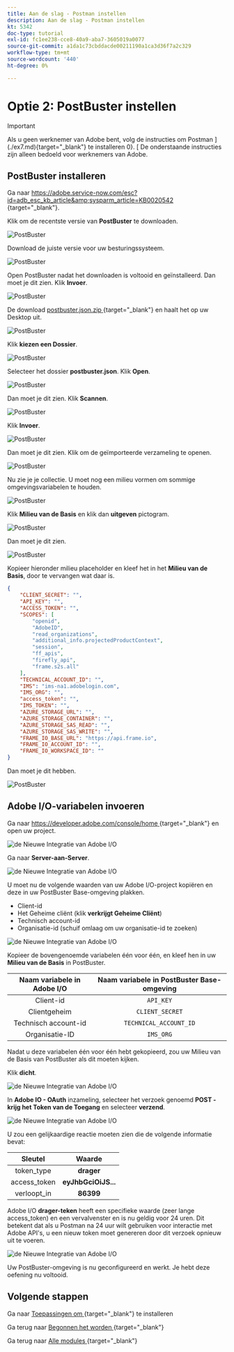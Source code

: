 ```yaml
---
title: Aan de slag - Postman instellen
description: Aan de slag - Postman instellen
kt: 5342
doc-type: tutorial
exl-id: fc1ee238-cce8-40a9-aba7-3605019a0077
source-git-commit: a1da1c73cbddacde00211190a1ca3d36f7a2c329
workflow-type: tm+mt
source-wordcount: '440'
ht-degree: 0%

---
```


# Optie 2: PostBuster instellen

>[!IMPORTANT]
>
>Als u geen werknemer van Adobe bent, volg de instructies om Postman ](./ex7.md){target="_blank"} te installeren 0}. [ De onderstaande instructies zijn alleen bedoeld voor werknemers van Adobe.

## PostBuster installeren

Ga naar [ https://adobe.service-now.com/esc?id=adb_esc_kb_article&amp;sysparm_article=KB0020542 ](https://adobe.service-now.com/esc?id=adb_esc_kb_article&sysparm_article=KB0020542){target="_blank"}.

Klik om de recentste versie van **PostBuster** te downloaden.

![ PostBuster ](./images/pb1.png)

Download de juiste versie voor uw besturingssysteem.

![ PostBuster ](./images/pb2.png)

Open PostBuster nadat het downloaden is voltooid en geïnstalleerd. Dan moet je dit zien. Klik **Invoer**.

![ PostBuster ](./images/pb3.png)

De download [ postbuster.json.zip ](./../../../assets/postman/postbuster.json.zip){target="_blank"} en haalt het op uw Desktop uit.

![ PostBuster ](./images/pbpb.png)

Klik **kiezen een Dossier**.

![ PostBuster ](./images/pb4.png)

Selecteer het dossier **postbuster.json**. Klik **Open**.

![ PostBuster ](./images/pb5.png)

Dan moet je dit zien. Klik **Scannen**.

![ PostBuster ](./images/pb6.png)

Klik **Invoer**.

![ PostBuster ](./images/pb7.png)

Dan moet je dit zien. Klik om de geïmporteerde verzameling te openen.

![ PostBuster ](./images/pb8.png)

Nu zie je je collectie. U moet nog een milieu vormen om sommige omgevingsvariabelen te houden.

![ PostBuster ](./images/pb9.png)

Klik **Milieu van de Basis** en klik dan **uitgeven** pictogram.

![ PostBuster ](./images/pb10.png)

Dan moet je dit zien.

![ PostBuster ](./images/pb11.png)

Kopieer hieronder milieu placeholder en kleef het in het **Milieu van de Basis**, door te vervangen wat daar is.

```json
{
	"CLIENT_SECRET": "",
	"API_KEY": "",
	"ACCESS_TOKEN": "",
	"SCOPES": [
		"openid",
		"AdobeID",
		"read_organizations", 
		"additional_info.projectedProductContext", 
		"session",
		"ff_apis",
		"firefly_api",
		"frame.s2s.all"
	],
	"TECHNICAL_ACCOUNT_ID": "",
	"IMS": "ims-na1.adobelogin.com",
	"IMS_ORG": "",
	"access_token": "",
	"IMS_TOKEN": "",
	"AZURE_STORAGE_URL": "",
	"AZURE_STORAGE_CONTAINER": "",
	"AZURE_STORAGE_SAS_READ": "",
	"AZURE_STORAGE_SAS_WRITE": "",
	"FRAME_IO_BASE_URL": "https://api.frame.io",
	"FRAME_IO_ACCOUNT_ID": "",
	"FRAME_IO_WORKSPACE_ID": ""
}
```

Dan moet je dit hebben.

![ PostBuster ](./images/pb12.png)

## Adobe I/O-variabelen invoeren

Ga naar [ https://developer.adobe.com/console/home ](https://developer.adobe.com/console/home){target="_blank"} en open uw project.

![ de Nieuwe Integratie van Adobe I/O ](./images/iopr.png)

Ga naar **Server-aan-Server**.

![ de Nieuwe Integratie van Adobe I/O ](./images/iopbvar1.png)

U moet nu de volgende waarden van uw Adobe I/O-project kopiëren en deze in uw PostBuster Base-omgeving plakken.

- Client-id
- Het Geheime cliënt (klik **verkrijgt Geheime Cliënt**)
- Technisch account-id
- Organisatie-id (schuif omlaag om uw organisatie-id te zoeken)

![ de Nieuwe Integratie van Adobe I/O ](./images/iopbvar2.png)

Kopieer de bovengenoemde variabelen één voor één, en kleef hen in uw **Milieu van de Basis** in PostBuster.

| Naam variabele in Adobe I/O | Naam variabele in PostBuster Base-omgeving |
|:-------------:| :---------------:| 
| Client-id | `API_KEY` |
| Clientgeheim | `CLIENT_SECRET` |
| Technisch account-id | `TECHNICAL_ACCOUNT_ID` |
| Organisatie-ID | `IMS_ORG` |

Nadat u deze variabelen één voor één hebt gekopieerd, zou uw Milieu van de Basis van PostBuster als dit moeten kijken.

Klik **dicht**.

![ de Nieuwe Integratie van Adobe I/O ](./images/iopbvar3.png)

In **Adobe IO - OAuth** inzameling, selecteer het verzoek genoemd **POST - krijg het Token van de Toegang** en selecteer **verzend**.

![ de Nieuwe Integratie van Adobe I/O ](./images/iopbvar3a.png)

U zou een gelijkaardige reactie moeten zien die de volgende informatie bevat:

| Sleutel | Waarde |
|:-------------:| :---------------:| 
| token_type | **drager** |
| access_token | **eyJhbGciOiJS...** |
| verloopt_in | **86399** |

Adobe I/O **drager-teken** heeft een specifieke waarde (zeer lange access_token) en een vervalvenster en is nu geldig voor 24 uren. Dit betekent dat als u Postman na 24 uur wilt gebruiken voor interactie met Adobe API&#39;s, u een nieuw token moet genereren door dit verzoek opnieuw uit te voeren.

![ de Nieuwe Integratie van Adobe I/O ](./images/iopbvar4.png)

Uw PostBuster-omgeving is nu geconfigureerd en werkt. Je hebt deze oefening nu voltooid.

## Volgende stappen

Ga naar [ Toepassingen om ](./ex9.md){target="_blank"} te installeren

Ga terug naar [ Begonnen het worden ](./getting-started.md){target="_blank"}

Ga terug naar [ Alle modules ](./../../../overview.md){target="_blank"}
